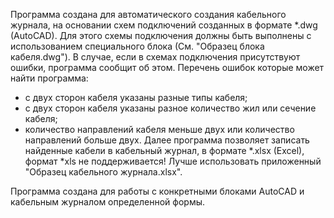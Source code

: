 Программа создана для автоматического создания кабельного журнала, на основании схем подключений созданных в формате *.dwg (AutoCAD). Для этого схемы подключения должны быть выполнены с использованием специального блока (См. "Образец блока кабеля.dwg"). 
В случае, если в схемах подключения присутствуют ошибки, программа сообщит об этом.
Перечень ошибок которые может найти программа:
- с двух сторон кабеля указаны разные типы кабеля;
- с двух сторон кабеля указаны разное количество жил или сечение кабеля;
- количество направлений кабеля меньше двух или количество направлений больше двух.
Далее программа позволяет записать найденные кабели в кабельный журнал, в формате *.xlsx (Excel), формат *xls не поддерживается! Лучше использовать приложенный "Образец кабельного журнала.xlsx".

Программа создана для работы с конкретными блоками AutoCAD и кабельным журналом определенной формы.
